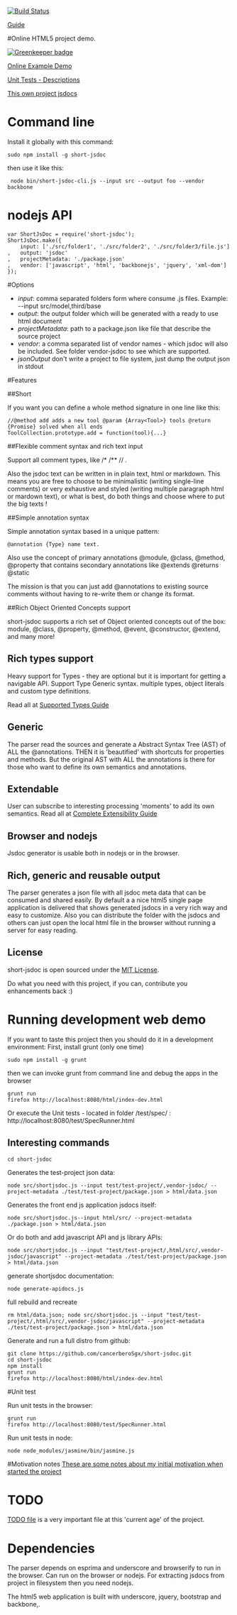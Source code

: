 [![Build Status](https://travis-ci.org/cancerberoSgx/short-jsdoc.png?branch=master)](https://travis-ci.org/cancerberoSgx/short-jsdoc)

[Guide](http://cancerberosgx.github.io/short-jsdoc/doc/guide/index.html#)

#Online HTML5 project demo.  

[![Greenkeeper badge](https://badges.greenkeeper.io/cancerberoSgx/short-jsdoc.svg)](https://greenkeeper.io/)

[Online Example Demo](http://cancerberosgx.github.io/short-jsdoc/html)

[Unit Tests - Descriptions](http://cancerberosgx.github.io/short-jsdoc/test/SpecRunner.html)

[This own project jsdocs](http://cancerberosgx.github.io/short-jsdoc/jsdoc)


# Command line 

Install it globally with this command: 

    sudo npm install -g short-jsdoc

then use it like this:

     node bin/short-jsdoc-cli.js --input src --output foo --vendor backbone

# nodejs API

    var ShortJsDoc = require('short-jsdoc');
    ShortJsDoc.make({
        input: ['./src/folder1', './src/folder2', './src/folder3/file.js']
    ,   output: 'jsdoc'
    ,   projectMetadata: './package.json'
    ,   vendor: ['javascript', 'html', 'backbonejs', 'jquery', 'xml-dom']
    }); 


#Options

 * *input*:  comma separated folders form where consume .js files. Example: --input src/model,third/base
 * *output*: the output folder which will be generated with a ready to use html document
 * *projectMetadata*: path to a package.json like file that describe the source project
 * *vendor*: a comma separated list of vendor names - which jsdoc will also be included. See folder vendor-jsdoc to see which are supported. 
 * *jsonOutput* don't write a project to file system, just dump the output json in stdout



#Features

##Short

If you want you can define a whole method signature in one line like this:

    //@method add adds a new tool @param {Array<Tool>} tools @return {Promise} solved when all ends
    ToolCollection.prototype.add = function(tool){...}

##Flexible comment syntax and rich text input

Support all comment types, like /* /** // . 

Also the jsdoc text can be written in in plain text, html or markdown. This means you are free to choose to be minimalistic (writing single-line comments) or very exhaustive and styled (writing multiple paragraph html or mardown text), or what is best, do both things and choose where to put the big texts !

##Simple annotation syntax

Simple annotation syntax based in a unique pattern:

    @annotation {Type} name text.  

Also use the concept of primary annotations @module, @class, @method, @property that contains secondary annotations like @extends @returns @static

The mission is that you can just add @annotations to existing source comments without having to re-write them or change its format. 

##Rich Object Oriented Concepts support

short-jsdoc supports a rich set of Object oriented concepts out of the box: module, @class, @property, @method, @event, @constructor, @extend, and many more!

## Rich types support

Heavy support for Types - they are optional but it is important for getting a navigable API. Support Type Generic syntax. multiple types, object literals and custom type definitions.

Read all at [Supported Types Guide](https://github.com/cancerberoSgx/short-jsdoc/blob/master/doc/TYPES.md)

## Generic

The parser read the sources and generate a Abstract Syntax Tree (AST) of ALL the @annotations. THEN it is 'beautified' with shortcuts for properties and methods. But the original AST with ALL the annotations is there for those who want to define its own semantics and annotations. 

## Extendable

User can subscribe to interesting processing 'moments' to add its own semantics. Read all at [Complete Extensibility Guide](https://github.com/cancerberoSgx/short-jsdoc/blob/master/doc/EXTENSIBILITY-GUIDE.md)

## Browser and nodejs

Jsdoc generator is usable both in nodejs or in the browser.

## Rich, generic and reusable output

The parser generates a json file with all jsdoc meta data that can be consumed and shared easily. By default a a nice html5 single page application is delivered that shows generated jsdocs in a very rich way and easy to customize. Also you can distribute the folder with the jsdocs and others can just open the local html file in the browser without running a server for easy reading.

## License

short-jsdoc is open sourced under the [MIT License](https://github.com/cancerberoSgx/short-jsdoc/blob/master/LICENSE). 

Do what you need with this project, if you can, contribute you enhancements back :)


# Running development web demo

If you want to taste this project then you should do it in a development environment: First, install grunt (only one time)

    sudo npm install -g grunt

then we can invoke grunt from command line and debug the apps in the browser

    grunt run
    firefox http://localhost:8080/html/index-dev.html

Or execute the Unit tests - located in folder /test/spec/ : http://localhost:8080/test/SpecRunner.html

## Interesting commands

    cd short-jsdoc

Generates the test-project json data:

    node src/shortjsdoc.js --input test/test-project/,vendor-jsdoc/ --project-metadata ./test/test-project/package.json > html/data.json

Generates the front end js application jsdocs itself:

    node src/shortjsdoc.js--input html/src/ --project-metadata ./package.json > html/data.json 

Or do both and add javascript API and js library APIs:

    node src/shortjsdoc.js --input "test/test-project/,html/src/,vendor-jsdoc/javascript" --project-metadata ./test/test-project/package.json > html/data.json

generate shortjsdoc documentation: 

    node generate-apidocs.js

full rebuild and recreate
    
    rm html/data.json; node src/shortjsdoc.js --input "test/test-project/,html/src/,vendor-jsdoc/javascript" --project-metadata ./test/test-project/package.json > html/data.json

Generate and run a full distro from github:

    git clone https://github.com/cancerberoSgx/short-jsdoc.git
    cd short-jsdoc
    npm install
    grunt run
    firefox http://localhost:8080/html/index-dev.html


#Unit test

Run unit tests in the browser: 

    grunt run
    firefox http://localhost:8080/test/SpecRunner.html

Run unit tests in node:

    node node_modules/jasmine/bin/jasmine.js


#Motivation notes
[These are some notes about my initial motivation when started the project](https://github.com/cancerberoSgx/short-jsdoc/blob/master/doc/MOTIVATION.md)

# TODO
[TODO file](https://github.com/cancerberoSgx/short-jsdoc/blob/master/TODO.md) is a very important file at this 'current age' of the project.

# Dependencies 

The parser depends on esprima and underscore and browserify to run in the browser. Can run on the browser or nodejs. For extracting jsdocs from project in filesystem then you need nodejs.

The html5 web application is built with underscore, jquery, bootstrap and backbone,.
